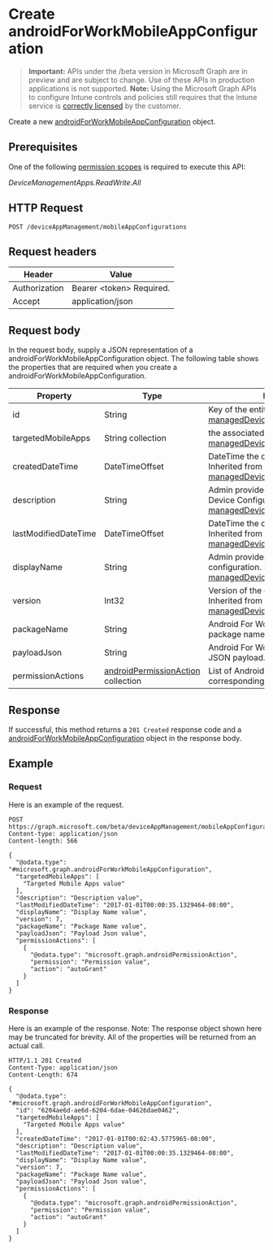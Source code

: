 ﻿# Create androidForWorkMobileAppConfiguration

> **Important:** APIs under the /beta version in Microsoft Graph are in preview and are subject to change. Use of these APIs in production applications is not supported.
> **Note:** Using the Microsoft Graph APIs to configure Intune controls and policies still requires that the Intune service is [correctly licensed](https://go.microsoft.com/fwlink/?linkid=839381) by the customer.

Create a new [androidForWorkMobileAppConfiguration](https://developer.microsoft.com/en-us/graph/docs/api-reference/beta/api/resources/intune_apps_androidforworkmobileappconfiguration.md) object.
## Prerequisites
One of the following [permission scopes](https://developer.microsoft.com/en-us/graph/docs/authorization/permission_scopes) is required to execute this API:

*DeviceManagementApps.ReadWrite.All*
## HTTP Request
<!-- {
  "blockType": "ignored"
}
-->
```http
POST /deviceAppManagement/mobileAppConfigurations
```

## Request headers
|Header|Value|
|---|---|
|Authorization|Bearer &lt;token&gt; Required.|
|Accept|application/json|

## Request body
In the request body, supply a JSON representation of a androidForWorkMobileAppConfiguration object.
The following table shows the properties that are required when you create a androidForWorkMobileAppConfiguration.

|Property|Type|Description|
|---|---|---|
|id|String|Key of the entity. Inherited from [managedDeviceMobileAppConfiguration](https://developer.microsoft.com/en-us/graph/docs/api-reference/beta/api/resources/intune_apps_manageddevicemobileappconfiguration.md)|
|targetedMobileApps|String collection|the associated app. Inherited from [managedDeviceMobileAppConfiguration](https://developer.microsoft.com/en-us/graph/docs/api-reference/beta/api/resources/intune_apps_manageddevicemobileappconfiguration.md)|
|createdDateTime|DateTimeOffset|DateTime the object was created. Inherited from [managedDeviceMobileAppConfiguration](https://developer.microsoft.com/en-us/graph/docs/api-reference/beta/api/resources/intune_apps_manageddevicemobileappconfiguration.md)|
|description|String|Admin provided description of the Device Configuration. Inherited from [managedDeviceMobileAppConfiguration](https://developer.microsoft.com/en-us/graph/docs/api-reference/beta/api/resources/intune_apps_manageddevicemobileappconfiguration.md)|
|lastModifiedDateTime|DateTimeOffset|DateTime the object was last modified. Inherited from [managedDeviceMobileAppConfiguration](https://developer.microsoft.com/en-us/graph/docs/api-reference/beta/api/resources/intune_apps_manageddevicemobileappconfiguration.md)|
|displayName|String|Admin provided name of the device configuration. Inherited from [managedDeviceMobileAppConfiguration](https://developer.microsoft.com/en-us/graph/docs/api-reference/beta/api/resources/intune_apps_manageddevicemobileappconfiguration.md)|
|version|Int32|Version of the device configuration. Inherited from [managedDeviceMobileAppConfiguration](https://developer.microsoft.com/en-us/graph/docs/api-reference/beta/api/resources/intune_apps_manageddevicemobileappconfiguration.md)|
|packageName|String|Android For Work app configuration package name.|
|payloadJson|String|Android For Work app configuration JSON payload.|
|permissionActions|[androidPermissionAction](https://developer.microsoft.com/en-us/graph/docs/api-reference/beta/api/resources/intune_apps_androidpermissionaction.md) collection|List of Android app permissions and corresponding permission actions.|



## Response
If successful, this method returns a `201 Created` response code and a [androidForWorkMobileAppConfiguration](https://developer.microsoft.com/en-us/graph/docs/api-reference/beta/api/resources/intune_apps_androidforworkmobileappconfiguration.md) object in the response body.

## Example
### Request
Here is an example of the request.
```http
POST https://graph.microsoft.com/beta/deviceAppManagement/mobileAppConfigurations
Content-type: application/json
Content-length: 566

{
  "@odata.type": "#microsoft.graph.androidForWorkMobileAppConfiguration",
  "targetedMobileApps": [
    "Targeted Mobile Apps value"
  ],
  "description": "Description value",
  "lastModifiedDateTime": "2017-01-01T00:00:35.1329464-08:00",
  "displayName": "Display Name value",
  "version": 7,
  "packageName": "Package Name value",
  "payloadJson": "Payload Json value",
  "permissionActions": [
    {
      "@odata.type": "microsoft.graph.androidPermissionAction",
      "permission": "Permission value",
      "action": "autoGrant"
    }
  ]
}
```

### Response
Here is an example of the response. Note: The response object shown here may be truncated for brevity. All of the properties will be returned from an actual call.
```http
HTTP/1.1 201 Created
Content-Type: application/json
Content-Length: 674

{
  "@odata.type": "#microsoft.graph.androidForWorkMobileAppConfiguration",
  "id": "6204ae6d-ae6d-6204-6dae-04626dae0462",
  "targetedMobileApps": [
    "Targeted Mobile Apps value"
  ],
  "createdDateTime": "2017-01-01T00:02:43.5775965-08:00",
  "description": "Description value",
  "lastModifiedDateTime": "2017-01-01T00:00:35.1329464-08:00",
  "displayName": "Display Name value",
  "version": 7,
  "packageName": "Package Name value",
  "payloadJson": "Payload Json value",
  "permissionActions": [
    {
      "@odata.type": "microsoft.graph.androidPermissionAction",
      "permission": "Permission value",
      "action": "autoGrant"
    }
  ]
}
```



